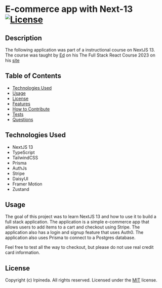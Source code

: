 # E-commerce app with Next-13 [![License](https://img.shields.io/static/v1?label=License&message=MIT&color=blueviolet&style=for-the-badge)](https://opensource.org/licenses/MIT)


## Description
The following application was part of a instructional course on NextJS 13. The course was taught by [Ed](https://www.youtube.com/@developedbyed/about) on his The Full Stack React Course 2023 on his [site](https://developedbyed.com/)

## Table of Contents
- [Technologies Used](#technologies-used)
- [Usage](#usage)
- [License](#license)
- [Features](#features)
- [How to Contribute](#contributing)
- [Tests](#tests)
- [Questions](#questions)

## Technologies Used
- NextJS 13
- TypeScript
- TailwindCSS
- Prisma
- AuthJs
- Stripe
- DaisyUI
- Framer Motion
- Zustand


## Usage
The goal of this project was to learn NextJS 13 and how to use it to build a full stack application. The application is a simple e-commerce app that allows users to add items to a cart and checkout using Stripe. The application also has a login and signup feature that uses Auth0. The application also uses Prisma to connect to a Postgres database.

Feel free to test all the way to checkout, but please do not use real credit card information.

## License
Copyright (c) lrpineda. All rights reserved.
Licensed under the [MIT](https://opensource.org/licenses/MIT) license.




